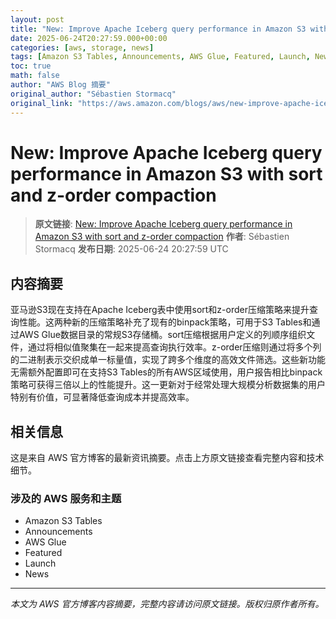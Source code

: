 ```yaml
---
layout: post
title: "New: Improve Apache Iceberg query performance in Amazon S3 with sort and z-order compaction"
date: 2025-06-24T20:27:59.000+00:00
categories: [aws, storage, news]
tags: [Amazon S3 Tables, Announcements, AWS Glue, Featured, Launch, News]
toc: true
math: false
author: "AWS Blog 摘要"
original_author: "Sébastien Stormacq"
original_link: "https://aws.amazon.com/blogs/aws/new-improve-apache-iceberg-query-performance-in-amazon-s3-with-sort-and-z-order-compaction/"
---
```


# New: Improve Apache Iceberg query performance in Amazon S3 with sort and z-order compaction

> **原文链接**: [New: Improve Apache Iceberg query performance in Amazon S3 with sort and z-order compaction](https://aws.amazon.com/blogs/aws/new-improve-apache-iceberg-query-performance-in-amazon-s3-with-sort-and-z-order-compaction/)
> **作者**: Sébastien Stormacq
> **发布日期**: 2025-06-24 20:27:59 UTC

## 内容摘要

亚马逊S3现在支持在Apache Iceberg表中使用sort和z-order压缩策略来提升查询性能。这两种新的压缩策略补充了现有的binpack策略，可用于S3 Tables和通过AWS Glue数据目录的常规S3存储桶。sort压缩根据用户定义的列顺序组织文件，通过将相似值聚集在一起来提高查询执行效率。z-order压缩则通过将多个列的二进制表示交织成单一标量值，实现了跨多个维度的高效文件筛选。这些新功能无需额外配置即可在支持S3 Tables的所有AWS区域使用，用户报告相比binpack策略可获得三倍以上的性能提升。这一更新对于经常处理大规模分析数据集的用户特别有价值，可显著降低查询成本并提高效率。

## 相关信息

这是来自 AWS 官方博客的最新资讯摘要。点击上方原文链接查看完整内容和技术细节。

### 涉及的 AWS 服务和主题

- Amazon S3 Tables
- Announcements
- AWS Glue
- Featured
- Launch
- News

---

*本文为 AWS 官方博客内容摘要，完整内容请访问原文链接。版权归原作者所有。*